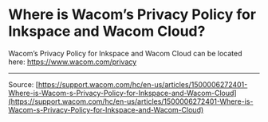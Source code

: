 # Where is Wacom’s Privacy Policy for Inkspace and Wacom Cloud?

Wacom’s Privacy Policy for Inkspace and Wacom Cloud can be located here: https://www.wacom.com/privacy

---
Source: [https://support.wacom.com/hc/en-us/articles/1500006272401-Where-is-Wacom-s-Privacy-Policy-for-Inkspace-and-Wacom-Cloud](https://support.wacom.com/hc/en-us/articles/1500006272401-Where-is-Wacom-s-Privacy-Policy-for-Inkspace-and-Wacom-Cloud)
